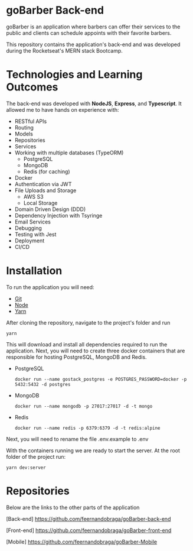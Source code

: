 # goBarber Back-end

goBarber is an application where barbers can offer their services to the public and clients can schedule appoints with their favorite barbers.

This repository contains the application's back-end and was developed during the Rocketseat's MERN stack Bootcamp.

# Technologies and Learning Outcomes

The back-end was developed with **NodeJS**, **Express**, and **Typescript**. It allowed me to have hands on experience with:

- RESTful APIs
- Routing
- Models
- Repositories
- Services
- Working with multiple databases (TypeORM)
  - PostgreSQL
  - MongoDB
  - Redis (for caching)
- Docker
- Authentication via JWT
- File Uploads and Storage
  - AWS S3
  - Local Storage
- Domain Driven Design (DDD)
- Dependency Injection with Tsyringe
- Email Services
- Debugging
- Testing with Jest
- Deployment
- CI/CD

# Installation

To run the application you will need:

- [Git](https://git-scm.com)
- [Node](https://nodejs.org/)
- [Yarn](https://yarnpkg.com/)

After cloning the repository, navigate to the project's folder and run

```
yarn
```

This will download and install all dependencies required to run the application.
Next, you will need to create three docker containers that are responsible for hosting PostgreSQL, MongoDB and Redis.

- PostgreSQL
  ```
  docker run --name gostack_postgres -e POSTGRES_PASSWORD=docker -p 5432:5432 -d postgres
  ```
- MongoDB
  ```
  docker run --name mongodb -p 27017:27017 -d -t mongo
  ```
- Redis
  ```
  docker run --name redis -p 6379:6379 -d -t redis:alpine
  ```

Next, you will need to rename the file .env.example to .env

With the containers running we are ready to start the server. At the root folder of the project run:

```
yarn dev:server
```

# Repositories

Below are the links to the other parts of the application

[Back-end] https://github.com/feernandobraga/goBarber-back-end

[Front-end] https://github.com/feernandobraga/goBarber-front-end

[Mobile] https://github.com/feernandobraga/goBarber-Mobile
